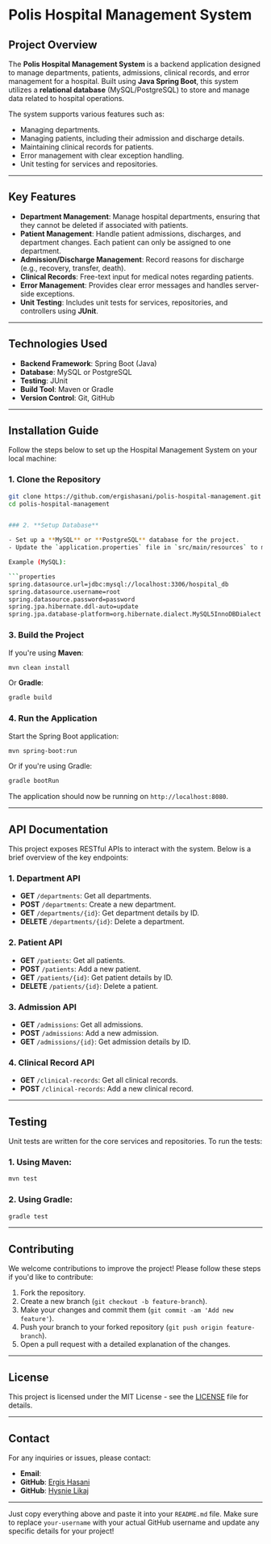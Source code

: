 # Polis Hospital Management System

## Project Overview

The **Polis Hospital Management System** is a backend application designed to manage departments, patients, admissions, clinical records, and error management for a hospital. Built using **Java Spring Boot**, this system utilizes a **relational database** (MySQL/PostgreSQL) to store and manage data related to hospital operations.

The system supports various features such as:

- Managing departments.
- Managing patients, including their admission and discharge details.
- Maintaining clinical records for patients.
- Error management with clear exception handling.
- Unit testing for services and repositories.

---

## Key Features

- **Department Management**: Manage hospital departments, ensuring that they cannot be deleted if associated with patients.
- **Patient Management**: Handle patient admissions, discharges, and department changes. Each patient can only be assigned to one department.
- **Admission/Discharge Management**: Record reasons for discharge (e.g., recovery, transfer, death).
- **Clinical Records**: Free-text input for medical notes regarding patients.
- **Error Management**: Provides clear error messages and handles server-side exceptions.
- **Unit Testing**: Includes unit tests for services, repositories, and controllers using **JUnit**.

---

## Technologies Used

- **Backend Framework**: Spring Boot (Java)
- **Database**: MySQL or PostgreSQL
- **Testing**: JUnit
- **Build Tool**: Maven or Gradle
- **Version Control**: Git, GitHub

---

## Installation Guide

Follow the steps below to set up the Hospital Management System on your local machine:

### 1. **Clone the Repository**

````bash
git clone https://github.com/ergishasani/polis-hospital-management.git
cd polis-hospital-management


### 2. **Setup Database**

- Set up a **MySQL** or **PostgreSQL** database for the project.
- Update the `application.properties` file in `src/main/resources` to match your database configuration.

Example (MySQL):

```properties
spring.datasource.url=jdbc:mysql://localhost:3306/hospital_db
spring.datasource.username=root
spring.datasource.password=password
spring.jpa.hibernate.ddl-auto=update
spring.jpa.database-platform=org.hibernate.dialect.MySQL5InnoDBDialect
````

### 3. **Build the Project**

If you're using **Maven**:

```bash
mvn clean install
```

Or **Gradle**:

```bash
gradle build
```

### 4. **Run the Application**

Start the Spring Boot application:

```bash
mvn spring-boot:run
```

Or if you're using Gradle:

```bash
gradle bootRun
```

The application should now be running on `http://localhost:8080`.

---

## API Documentation

This project exposes RESTful APIs to interact with the system. Below is a brief overview of the key endpoints:

### 1. Department API

- **GET** `/departments`: Get all departments.
- **POST** `/departments`: Create a new department.
- **GET** `/departments/{id}`: Get department details by ID.
- **DELETE** `/departments/{id}`: Delete a department.

### 2. Patient API

- **GET** `/patients`: Get all patients.
- **POST** `/patients`: Add a new patient.
- **GET** `/patients/{id}`: Get patient details by ID.
- **DELETE** `/patients/{id}`: Delete a patient.

### 3. Admission API

- **GET** `/admissions`: Get all admissions.
- **POST** `/admissions`: Add a new admission.
- **GET** `/admissions/{id}`: Get admission details by ID.

### 4. Clinical Record API

- **GET** `/clinical-records`: Get all clinical records.
- **POST** `/clinical-records`: Add a new clinical record.

---

## Testing

Unit tests are written for the core services and repositories. To run the tests:

### 1. **Using Maven**:

```bash
mvn test
```

### 2. **Using Gradle**:

```bash
gradle test
```

---

## Contributing

We welcome contributions to improve the project! Please follow these steps if you'd like to contribute:

1. Fork the repository.
2. Create a new branch (`git checkout -b feature-branch`).
3. Make your changes and commit them (`git commit -am 'Add new feature'`).
4. Push your branch to your forked repository (`git push origin feature-branch`).
5. Open a pull request with a detailed explanation of the changes.

---

## License

This project is licensed under the MIT License - see the [LICENSE](LICENSE) file for details.

---

## Contact

For any inquiries or issues, please contact:

- **Email**:
- **GitHub**: [Ergis Hasani](https://github.com/ergishasani/polis-hospital-management)
- **GitHub**: [Hysnie Likaj](https://github.com/nia-likaj/polis-hospital-management)

---

Just copy everything above and paste it into your `README.md` file. Make sure to replace `your-username` with your actual GitHub username and update any specific details for your project!
